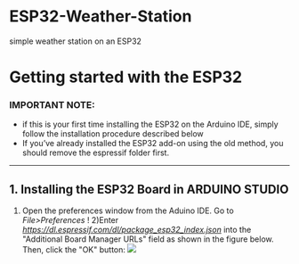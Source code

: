 # ESP32-Weather-Station
simple weather station on an ESP32


# Getting started with the ESP32
### IMPORTANT NOTE:

- if this is your first time installing the ESP32 on the Arduino IDE, simply follow the installation procedure described below
- If you’ve already installed the ESP32 add-on using the old method, you should remove the espressif folder first.
_______________________________________
## 1. Installing the ESP32 Board in ARDUINO STUDIO
  1) Open the preferences window from the Aduino IDE. Go to *File>Preferences*
  !
  2)Enter *https://dl.espressif.com/dl/package_esp32_index.json* into the "Additional Board Manager URLs" field as shown in the         figure below. Then, click the "OK" button:
  ![](https://github.com/FeckMelzer/ESP32-Weather-Station/ard2.png)
